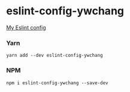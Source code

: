 # eslint-config-ywchang

[My Eslint config](https://www.npmjs.com/package/eslint-config-ywchang)

### Yarn
```
yarn add --dev eslint-config-ywchang
```
### NPM
```
npm i eslint-config-ywchang --save-dev
```
